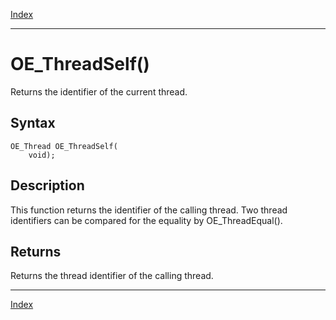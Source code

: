 [Index](index.md)

---
# OE_ThreadSelf()

Returns the identifier of the current thread.

## Syntax

    OE_Thread OE_ThreadSelf(
        void);
## Description 

This function returns the identifier of the calling thread. Two thread identifiers can be compared for the equality by OE_ThreadEqual().



## Returns

Returns the thread identifier of the calling thread.

---
[Index](index.md)

